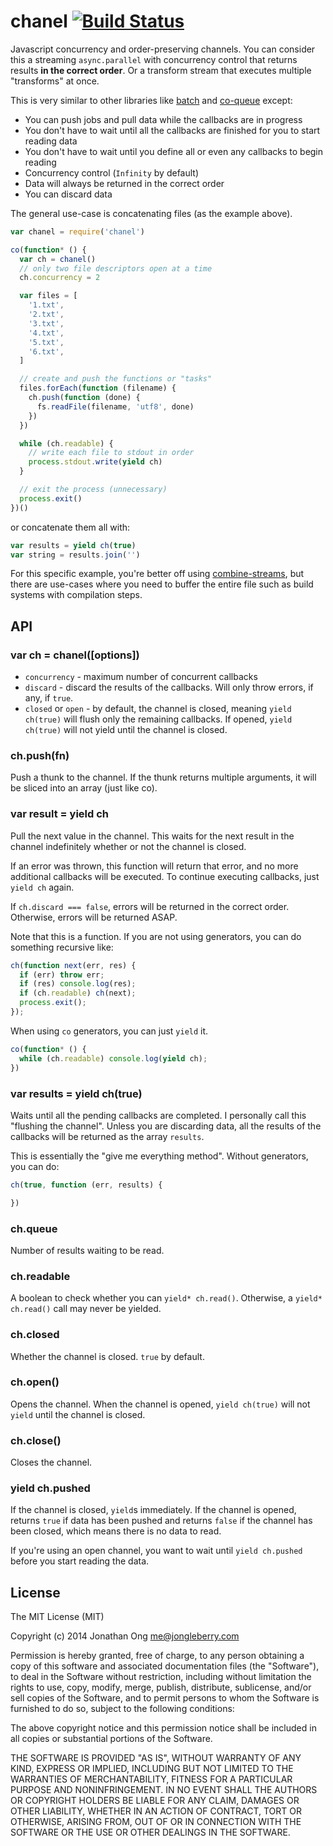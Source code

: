 # chanel [![Build Status](https://travis-ci.org/cojs/chanel.png)](https://travis-ci.org/cojs/chanel)

Javascript concurrency and order-preserving channels. You can consider this a streaming `async.parallel` with concurrency control that returns results __in the correct order__. Or a transform stream that executes multiple "transforms" at once.

This is very similar to other libraries like [batch](https://github.com/visionmedia/batch) and [co-queue](https://github.com/segmentio/co-queue) except:

- You can push jobs and pull data while the callbacks are in progress
- You don't have to wait until all the callbacks are finished for you to start reading data
- You don't have to wait until you define all or even any callbacks to begin reading
- Concurrency control (`Infinity` by default)
- Data will always be returned in the correct order
- You can discard data

The general use-case is concatenating files (as the example above).

```js
var chanel = require('chanel')

co(function* () {
  var ch = chanel()
  // only two file descriptors open at a time
  ch.concurrency = 2

  var files = [
    '1.txt',
    '2.txt',
    '3.txt',
    '4.txt',
    '5.txt',
    '6.txt',
  ]

  // create and push the functions or "tasks"
  files.forEach(function (filename) {
    ch.push(function (done) {
      fs.readFile(filename, 'utf8', done)
    })
  })

  while (ch.readable) {
    // write each file to stdout in order
    process.stdout.write(yield ch)
  }

  // exit the process (unnecessary)
  process.exit()
})()
```

or concatenate them all with:

```js
var results = yield ch(true)
var string = results.join('')
```

For this specific example, you're better off using [combine-streams](https://github.com/stream-utils/combine-streams), but there are use-cases where you need to buffer the entire file such as build systems with compilation steps.

## API

### var ch = chanel([options])

- `concurrency` <Infinity> - maximum number of concurrent callbacks
- `discard` <false> - discard the results of the callbacks. Will only throw errors, if any, if `true`.
- `closed` or `open` - by default, the channel is closed, meaning `yield ch(true)` will flush only the remaining callbacks. If opened, `yield ch(true)` will not yield until the channel is closed.

### ch.push(fn)

Push a thunk to the channel. If the thunk returns multiple arguments, it will be sliced into an array (just like co).

### var result = yield ch

Pull the next value in the channel. This waits for the next result in the channel indefinitely whether or not the channel is closed.

If an error was thrown, this function will return that error, and no more additional callbacks will be executed. To continue executing callbacks, just `yield ch` again.

If `ch.discard === false`, errors will be returned in the correct order. Otherwise, errors will be returned ASAP.

Note that this is a function. If you are not using generators, you can do something recursive like:

```js
ch(function next(err, res) {
  if (err) throw err;
  if (res) console.log(res);
  if (ch.readable) ch(next);
  process.exit();
});
```

When using `co` generators, you can just `yield` it.

```js
co(function* () {
  while (ch.readable) console.log(yield ch);
})
```

### var results = yield ch(true)

Waits until all the pending callbacks are completed. I personally call this "flushing the channel". Unless you are discarding data, all the results of the callbacks will be returned as the array `results`.

This is essentially the "give me everything method". Without generators, you can do:

```js
ch(true, function (err, results) {

})
```

### ch.queue

Number of results waiting to be read.

### ch.readable

A boolean to check whether you can `yield* ch.read()`. Otherwise, a `yield* ch.read()` call may never be yielded.

### ch.closed

Whether the channel is closed. `true` by default.

### ch.open()

Opens the channel. When the channel is opened, `yield ch(true)` will not `yield` until the channel is closed.

### ch.close()

Closes the channel.

### yield ch.pushed

If the channel is closed, `yield`s immediately.
If the channel is opened, returns `true` if data has been pushed and returns `false` if the channel has been closed, which means there is no data to read.

If you're using an open channel, you want to wait until `yield ch.pushed` before you start reading the data.

## License

The MIT License (MIT)

Copyright (c) 2014 Jonathan Ong me@jongleberry.com

Permission is hereby granted, free of charge, to any person obtaining a copy
of this software and associated documentation files (the "Software"), to deal
in the Software without restriction, including without limitation the rights
to use, copy, modify, merge, publish, distribute, sublicense, and/or sell
copies of the Software, and to permit persons to whom the Software is
furnished to do so, subject to the following conditions:

The above copyright notice and this permission notice shall be included in
all copies or substantial portions of the Software.

THE SOFTWARE IS PROVIDED "AS IS", WITHOUT WARRANTY OF ANY KIND, EXPRESS OR
IMPLIED, INCLUDING BUT NOT LIMITED TO THE WARRANTIES OF MERCHANTABILITY,
FITNESS FOR A PARTICULAR PURPOSE AND NONINFRINGEMENT. IN NO EVENT SHALL THE
AUTHORS OR COPYRIGHT HOLDERS BE LIABLE FOR ANY CLAIM, DAMAGES OR OTHER
LIABILITY, WHETHER IN AN ACTION OF CONTRACT, TORT OR OTHERWISE, ARISING FROM,
OUT OF OR IN CONNECTION WITH THE SOFTWARE OR THE USE OR OTHER DEALINGS IN
THE SOFTWARE.
